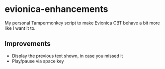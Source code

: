 # evionica-enhancements

My personal Tampermonkey script to make Evionica CBT behave a bit more like I want it to.

## Improvements

- Display the previous text shown, in case you missed it
- Play/pause via space key
